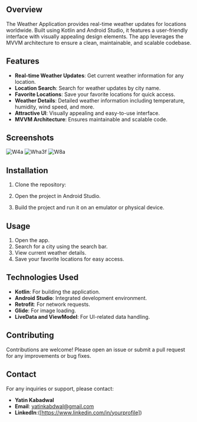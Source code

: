 
## Overview

The Weather Application provides real-time weather updates for locations worldwide. Built using Kotlin and Android Studio, it features a user-friendly interface with visually appealing design elements. The app leverages the MVVM architecture to ensure a clean, maintainable, and scalable codebase.

## Features

- **Real-time Weather Updates**: Get current weather information for any location.
- **Location Search**: Search for weather updates by city name.
- **Favorite Locations**: Save your favorite locations for quick access.
- **Weather Details**: Detailed weather information including temperature, humidity, wind speed, and more.
- **Attractive UI**: Visually appealing and easy-to-use interface.
- **MVVM Architecture**: Ensures maintainable and scalable code.

## Screenshots

![W4a](https://github.com/user-attachments/assets/70ba8ecd-7405-4153-834e-f45b0a308bfd)
![Wha3f](https://github.com/user-attachments/assets/c5ac4853-fa57-4371-90ff-bc4863b8d8f6)
![W8a](https://github.com/user-attachments/assets/df03e670-5286-4784-8503-ea94e1e274e7)






## Installation

1. Clone the repository:

2. Open the project in Android Studio.

3. Build the project and run it on an emulator or physical device.

## Usage

1. Open the app.
2. Search for a city using the search bar.
3. View current weather details.
4. Save your favorite locations for easy access.

## Technologies Used

- **Kotlin**: For building the application.
- **Android Studio**: Integrated development environment.
- **Retrofit**: For network requests.
- **Glide**: For image loading.
- **LiveData and ViewModel**: For UI-related data handling.

## Contributing

Contributions are welcome! Please open an issue or submit a pull request for any improvements or bug fixes.


## Contact

For any inquiries or support, please contact:

- **Yatin Kabadwal**
- **Email**: yatinkabdwal@gmail.com
- **LinkedIn**:([https://www.linkedin.com/in/yourprofile])

